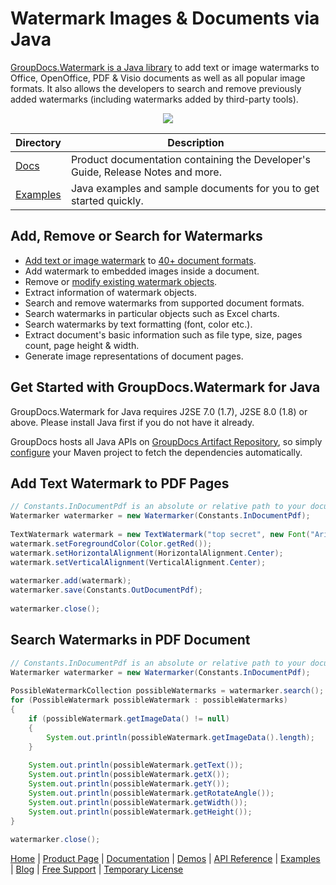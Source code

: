 # Watermark Images & Documents via Java

[GroupDocs.Watermark is a Java library](https://products.groupdocs.com/watermark/java) to add text or image watermarks to Office, OpenOffice, PDF & Visio documents as well as all popular image formats. It also allows the developers to search and remove previously added watermarks (including watermarks added by third-party tools). 

<p align="center">
  <a title="Download GroupDocs.Watermark for Java Example's Source Code" href="https://github.com/groupdocs-watermark/GroupDocs.Watermark-for-Java/archive/master.zip"> 
    <img src="https://camo.githubusercontent.com/11839cd752a2d367f3149c7bee1742b68e4a4d37/68747470733a2f2f7261772e6769746875622e636f6d2f4173706f73654578616d706c65732f6a6176612d6578616d706c65732d64617368626f6172642f6d61737465722f696d616765732f646f776e6c6f61645a69702d427574746f6e2d4c617267652e706e67" data-canonical-src="https://raw.github.com/AsposeExamples/java-examples-dashboard/master/images/downloadZip-Button-Large.png" style="max-width:100%;">
  </a>
</p>

Directory | Description
--------- | -----------
[Docs](https://github.com/groupdocs-watermark/GroupDocs.Watermark-for-Java/tree/master/Docs)  | Product documentation containing the Developer's Guide, Release Notes and more.
[Examples](https://github.com/groupdocs-watermark/GroupDocs.Watermark-for-Java/tree/master/Examples)  | Java examples and sample documents for you to get started quickly. 

## Add, Remove or Search for Watermarks

- [Add text or image watermark](https://docs.groupdocs.com/watermark/java/add-text-or-image-watermark/) to [40+ document formats](https://docs.groupdocs.com/watermark/java/supported-document-formats/).
- Add watermark to embedded images inside a document.
- Remove or [modify existing watermark objects](https://docs.groupdocs.com/watermark/java/modifying-found-watermark-properties/).
- Extract information of watermark objects.
- Search and remove watermarks from supported document formats.
- Search watermarks in particular objects such as Excel charts.
- Search watermarks by text formatting (font, color etc.).
- Extract document's basic information such as file type, size, pages count, page height & width.
- Generate image representations of document pages.

## Get Started with GroupDocs.Watermark for Java

GroupDocs.Watermark for Java requires J2SE 7.0 (1.7), J2SE 8.0 (1.8) or above. Please install Java first if you do not have it already. 

GroupDocs hosts all Java APIs on [GroupDocs Artifact Repository](https://artifact.groupdocs.com/webapp/#/artifacts/browse/tree/General/repo/com/groupdocs/groupdocs-watermark), so simply [configure](https://docs.groupdocs.com/watermark/java/installation/) your Maven project to fetch the dependencies automatically.

## Add Text Watermark to PDF Pages

```java
// Constants.InDocumentPdf is an absolute or relative path to your document. Ex: "C:\\Docs\\document.pdf"
Watermarker watermarker = new Watermarker(Constants.InDocumentPdf);                                      
                                                                                                         
TextWatermark watermark = new TextWatermark("top secret", new Font("Arial", 36));                        
watermark.setForegroundColor(Color.getRed());                                                            
watermark.setHorizontalAlignment(HorizontalAlignment.Center);                                            
watermark.setVerticalAlignment(VerticalAlignment.Center);                                                
                                                                                                         
watermarker.add(watermark);                                                                              
watermarker.save(Constants.OutDocumentPdf);                                                              
                                                                                                         
watermarker.close();        
```

## Search Watermarks in PDF Document

```java
// Constants.InDocumentPdf is an absolute or relative path to your document. Ex: "C:\\Docs\\document.pdf"
Watermarker watermarker = new Watermarker(Constants.InDocumentPdf);                                      
                                                                                                         
PossibleWatermarkCollection possibleWatermarks = watermarker.search();                                   
for (PossibleWatermark possibleWatermark : possibleWatermarks)                                           
{                                                                                                        
    if (possibleWatermark.getImageData() != null)                                                        
    {                                                                                                    
        System.out.println(possibleWatermark.getImageData().length);                                     
    }                                                                                                    
                                                                                                         
    System.out.println(possibleWatermark.getText());                                                     
    System.out.println(possibleWatermark.getX());                                                        
    System.out.println(possibleWatermark.getY());                                                        
    System.out.println(possibleWatermark.getRotateAngle());                                              
    System.out.println(possibleWatermark.getWidth());                                                    
    System.out.println(possibleWatermark.getHeight());                                                   
}                                                                                                        
                                                                                                         
watermarker.close();        
```

[Home](https://www.groupdocs.com/) | [Product Page](https://products.groupdocs.com/watermark/java) | [Documentation](https://docs.groupdocs.com/watermark/java/) | [Demos](https://products.groupdocs.app/watermark/family) | [API Reference](https://apireference.groupdocs.com/java/watermark) | [Examples](https://github.com/groupdocs-watermark/GroupDocs.watermark-for-Java/tree/master/Examples) | [Blog](https://blog.groupdocs.com/category/watermark/) | [Free Support](https://forum.groupdocs.com/c/watermark) | [Temporary License](https://purchase.groupdocs.com/temporary-license)
